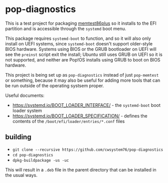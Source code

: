 # pop-diagnostics

This is a test project for packaging [memtest86plus](https://github.com/memtest86plus/memtest86plus/) so it installs to the EFI partition and is accessible through the `systemd` boot menu.

This package requires `systemd-boot` to function, and so it will also only install on UEFI systems, since `systemd-boot` doesn't support older-style BIOS hardware. Systems using BIOS or the GRUB bootloader on UEFI will see the `preinst` script exit the install; Ubuntu still uses GRUB on UEFI so it is not supported, and neither are Pop!OS installs using GRUB to boot on BIOS hardware.

This project is being set up as `pop-diagnostics` instead of just `pop-memtest` or something, because it may also be useful for adding more tools that can be run outside of the operating systsem proper.

Useful documents:
* https://systemd.io/BOOT_LOADER_INTERFACE/ - the `systemd-boot` boot loader system
* https://systemd.io/BOOT_LOADER_SPECIFICATION/ - defines the contents of the `/boot/efi/loader/entries/*.conf` files

## building

* `git clone --recursive https://github.com/cwsystem76/pop-diagnostics`
* `cd pop-diagnostics`
* `dpkg-buildpackage -us -uc`

This will result in a `.deb` file in the parent directory that can be installed in the usual ways.